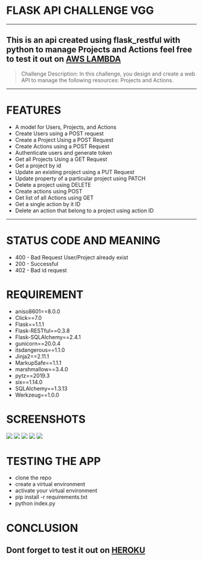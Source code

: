 # FLASK API CHALLENGE VGG

---

## This is an api created using flask_restful with python to manage Projects and Actions feel free to test it out on [AWS LAMBDA](https://h0rgukoya2.execute-api.us-east-1.amazonaws.com/dev)
> Challenge Description:
> In this challenge, you design and create a web API to manage the following
> resources: Projects and Actions.

---

# FEATURES
* A model for Users, Projects, and Actions
* Create Users using a POST request
* Create a Project Using a POST Request
* Create Actions using a POST Request
* Authenticate users and generate token
* Get all Projects Using a GET Request
* Get a project by id
* Update an existing project using a PUT Request
* Update property of a particular project using PATCH
* Delete a project using DELETE
* Create actions using POST
* Get list of all Actions using GET
* Get a single action by it ID
* Delete an action that belong to a project using action ID

---
# STATUS CODE AND MEANING
* 400 - Bad Request User/Project already exist
* 200 - Successful
* 402 - Bad id request


# REQUIREMENT
* aniso8601==8.0.0
* Click==7.0
* Flask==1.1.1
* Flask-RESTful==0.3.8
* Flask-SQLAlchemy==2.4.1
* gunicorn==20.0.4
* itsdangerous==1.1.0
* Jinja2==2.11.1
* MarkupSafe==1.1.1
* marshmallow==3.4.0
* pytz==2019.3
* six==1.14.0
* SQLAlchemy==1.3.13
* Werkzeug==1.0.0


# SCREENSHOTS
![](001.png)
![](002.png)
![](003.png)
![](004.png)
![](005.png)

# TESTING THE APP
- clone the repo
- create a virtual environment
- activate your virtual environment
- pip install -r requirements.txt
- python index.py

# CONCLUSION
## Dont forget to test it out on [HEROKU](https://apichalleng.herokuapp.com/)
